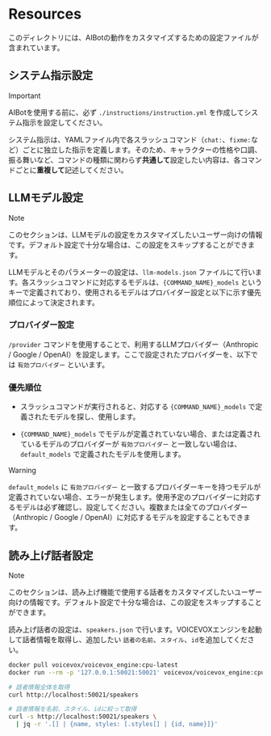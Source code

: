 # Resources

このディレクトリには、AIBotの動作をカスタマイズするための設定ファイルが含まれています。

## システム指示設定

> [!IMPORTANT]
> AIBotを使用する前に、必ず `./instructions/instruction.yml` を作成してシステム指示を設定してください。

システム指示は、YAMLファイル内で各スラッシュコマンド（`chat:`、`fixme:`など）ごとに独立した指示を定義します。そのため、キャラクターの性格や口調、振る舞いなど、コマンドの種類に関わらず**共通して**設定したい内容は、各コマンドごとに**重複して**記述してください。

## LLMモデル設定

> [!NOTE]
> このセクションは、LLMモデルの設定をカスタマイズしたいユーザー向けの情報です。デフォルト設定で十分な場合は、この設定をスキップすることができます。

LLMモデルとそのパラメーターの設定は、`llm-models.json` ファイルにて行います。各スラッシュコマンドに対応するモデルは、`{COMMAND_NAME}_models` というキーで定義されており、使用されるモデルはプロバイダー設定と以下に示す優先順位によって決定されます。

### プロバイダー設定

`/provider` コマンドを使用することで、利用するLLMプロバイダー（Anthropic / Google / OpenAI）を設定します。ここで設定されたプロバイダーを、以下では `有効プロバイダー` といいます。

### 優先順位

* スラッシュコマンドが実行されると、対応する `{COMMAND_NAME}_models` で定義されたモデルを探し、使用します。

* `{COMMAND_NAME}_models` でモデルが定義されていない場合、または定義されているモデルのプロバイダーが `有効プロバイダー` と一致しない場合は、`default_models` で定義されたモデルを使用します。

> [!WARNING]
> `default_models` に `有効プロバイダー` と一致するプロバイダーキーを持つモデルが定義されていない場合、エラーが発生します。使用予定のプロバイダーに対応するモデルは必ず確認し、設定してください。複数または全てのプロバイダー（Anthropic / Google / OpenAI）に対応するモデルを設定することもできます。

## 読み上げ話者設定

> [!NOTE]
> このセクションは、読み上げ機能で使用する話者をカスタマイズしたいユーザー向けの情報です。デフォルト設定で十分な場合は、この設定をスキップすることができます。

読み上げ話者の設定は、`speakers.json` で行います。VOICEVOXエンジンを起動して話者情報を取得し、追加したい `話者の名前`、`スタイル`、`id`を追加してください。

```bash
docker pull voicevox/voicevox_engine:cpu-latest
docker run --rm -p '127.0.0.1:50021:50021' voicevox/voicevox_engine:cpu-latest

# 話者情報全体を取得
curl http://localhost:50021/speakers

# 話者情報を名前、スタイル、idに絞って取得
curl -s http://localhost:50021/speakers \
  | jq -r '.[] | {name, styles: [.styles[] | {id, name}]}'
```
